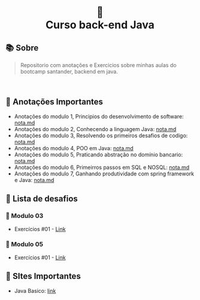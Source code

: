 
<h1 align="center">
🐛<br> Curso back-end Java
</h1>


## 📚 Sobre 
> Repositorio com anotações e Exercicios sobre minhas aulas do bootcamp santander, backend em java. 
<br>

## 📝 Anotações Importantes

* Anotações do modulo 1, Principios do desenvolvimento de software: [nota.md](https://github.com/olgaleticialopes/java/blob/main/modulo_01/readme.md)
* Anotações do modulo 2, Conhecendo a linguagem Java: [nota.md](https://github.com/olgaleticialopes/java/blob/main/modulo_02/readme.md)
* Anotações do modulo 3, Resolvendo os primeiros desafios de codigo: [nota.md](https://github.com/olgaleticialopes/java/tree/main/modulo_03)
* Anotações do modulo 4, POO em Java: [nota.md](https://github.com/olgaleticialopes/java/tree/main/modulo_04)
* Anotações do modulo 5, Praticando abstração no domínio bancario: [nota.md](https://github.com/olgaleticialopes/java/tree/main/modulo_05)
* Anotações do modulo 6, Primeirros passos em SQL e NOSQL: [nota.md](https://github.com/olgaleticialopes/java/tree/main/modulo_06)
* Anotações do modulo 7, Ganhando produtividade com spring framework e Java: [nota.md](https://github.com/olgaleticialopes/java/tree/main/modulo_07)

## 🤖 Lista de desafios

### 🔗 Modulo 03

- Exercícios #01 - [Link](https://github.com/olgaleticialopes/java/blob/main/modulo_03/readme.md)

### 🔗 Modulo 05

- Exercícios #01 - [Link](https://github.com/olgaleticialopes/java/blob/main/modulo_05/readme.md)


## 📝 SItes Importantes
* Java Basico: [link](https://glysns.gitbook.io/java-basico/)

